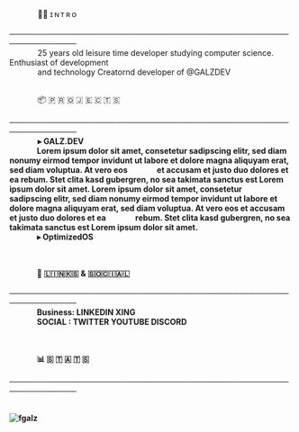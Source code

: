 <br>

⠀⠀⠀⠀     🙋‍♂️ ɪ  ɴ  ᴛ  ʀ  ᴏ<br>
⠀⠀⠀⠀     <b>──────────────────────────────────────────────────────────────</b><br>
⠀⠀⠀⠀     25 years old leisure time developer studying computer science. Enthusiast of development <br>⠀⠀⠀⠀     and technology Creatornd developer of @GALZDEV
⠀⠀⠀⠀     <br><br>

⠀⠀⠀⠀     📦 🇵 🇷 🇴 🇯 🇪 🇨 🇹 🇸<br>
⠀⠀⠀⠀     <b>──────────────────────────────────────────────────────────────</b><br>
⠀⠀⠀⠀     <b>▸ GALZ.DEV<b><br>
  ⠀⠀⠀⠀     Lorem ipsum dolor sit amet, consetetur sadipscing elitr, sed diam nonumy eirmod tempor invidunt ut labore et dolore magna aliquyam erat, sed diam voluptua. At vero eos ⠀⠀⠀⠀     et accusam et justo duo dolores et ea rebum. Stet clita kasd gubergren, no sea takimata sanctus est Lorem ipsum dolor sit amet. Lorem ipsum dolor sit amet, consetetur ⠀⠀⠀⠀     sadipscing elitr, sed diam nonumy eirmod tempor invidunt ut labore et dolore magna aliquyam erat, sed diam voluptua. At vero eos et accusam et justo duo dolores et ea ⠀⠀⠀⠀     rebum. Stet clita kasd gubergren, no sea takimata sanctus est Lorem ipsum dolor sit amet.<br>
⠀⠀⠀⠀     ▸ OptimizedOS<br>
⠀⠀⠀⠀     <br><br>

⠀⠀⠀⠀     🔗 🇱​​​​​🇮​​​​​🇳​​​​​🇰​​​​​🇸​​​​​ & 🇸​​​​​🇴​​​​​🇨​​​​​🇮​​​​​🇦​​​​​🇱​​​​​<br>
⠀⠀⠀⠀     <b>──────────────────────────────────────────────────────────────</b><br>
⠀⠀⠀⠀     Business:   LINKEDIN XING<br>
⠀⠀⠀⠀     SOCIAL  :   TWITTER YOUTUBE DISCORD<br>
⠀⠀⠀⠀     <br><br>

⠀⠀⠀⠀     📊 🇸 🇹 🇦 🇹 🇸<br>
⠀⠀⠀⠀     <b>──────────────────────────────────────────────────────────────</b><br>
⠀⠀⠀⠀     ⠀⠀⠀⠀     <p align="left"><img src="https://komarev.com/ghpvc/?username=fgalz" alt="fgalz"/> </p>
⠀⠀⠀⠀     <br><br>
